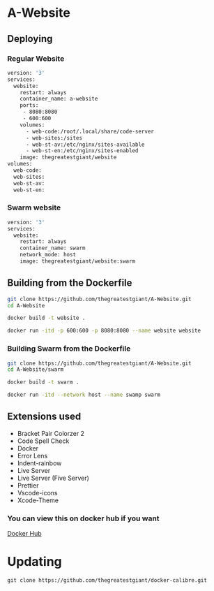 # A-Website

## Deploying

### Regular Website
```sh
version: '3'
services:
  website:
    restart: always
    container_name: a-website
    ports:
     - 8080:8080
     - 600:600
    volumes:
      - web-code:/root/.local/share/code-server
      - web-sites:/sites
      - web-st-av:/etc/nginx/sites-available
      - web-st-en:/etc/nginx/sites-enabled
    image: thegreatestgiant/website
volumes:
  web-code:
  web-sites:
  web-st-av:
  web-st-en:
```

### Swarm website
```sh
version: '3'
services:
  website:
    restart: always
    container_name: swarm
    network_mode: host
    image: thegreatestgiant/website:swarm
```

## Building from the Dockerfile
```sh
git clone https://github.com/thegreatestgiant/A-Website.git
cd A-Website
```

```sh
docker build -t website .
```

```sh
docker run -itd -p 600:600 -p 8080:8080 --name website website
```

### Building Swarm from the Dockerfile
```sh
git clone https://github.com/thegreatestgiant/A-Website.git
cd A-Website/swarm
```

```sh
docker build -t swarm .
```

```sh
docker run -itd --network host --name swamp swarm
```

## Extensions used
 - Bracket Pair Colorzer 2
 - Code Spell Check
 - Docker
 - Error Lens
 - Indent-rainbow
 - Live Server
 - Live Server (Five Server) 
 - Prettier
 - Vscode-icons
 - Xcode-Theme


### You can view this on docker hub if you want
[Docker Hub](https://hub.docker.com/r/thegreatestgiant/website)


# Updating
```
git clone https://github.com/thegreatestgiant/docker-calibre.git
```
